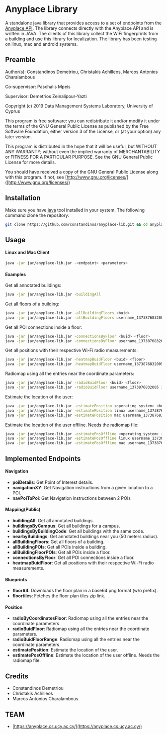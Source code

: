 Anyplace Library
================

A standalone java library that provides access to a set of endpoints from the [Anyplace API](https://ap.cs.ucy.ac.cy/developers/). The library connects directly with the Anyplace API and is written in JAVA. The clients of this library collect the WiFi fingerprints from a building and use this library for localization. The library has been testing on linux, mac and android systems.


Preamble
---

Author(s): Constandinos Demetriou, Christakis Achilleos, Marcos Antonios Charalambous

Co-supervisor: Paschalis Mpeis

Supervisor: Demetrios Zeinalipour-Yazti

Copyright (c) 2019 Data Management Systems Laboratory, University of Cyprus

This program is free software: you can redistribute it and/or modify it under the terms of the GNU General Public
License as published by the Free Software Foundation, either version 3 of the License, or (at your option) any later
version.

This program is distributed in the hope that it will be useful, but WITHOUT ANY WARRANTY; without even the implied
warranty of MERCHANTABILITY or FITNESS FOR A PARTICULAR PURPOSE. See the GNU General Public License for more details.

You should have received a copy of the GNU General Public License along with this program.
If not, see [http://www.gnu.org/licenses/]([http://www.gnu.org/licenses/)

Installation
----
Make sure you have [java](https://www.java.com/en/download/) tool installed in your system. 
The following command clone the repository.
```bash
git clone https://github.com/constandinos/anyplace-lib.git && cd anyplace-lib
```

Usage
---
#### Linux and Mac Client
```bash
java -jar jar/anyplace-lib.jar -<endpoint> <parameters>
```

#### Examples
Get all annotated buildings:
```bash
java -jar jar/anyplace-lib.jar -buildingAll
```

Get all floors of a building:
```bash
java -jar jar/anyplace-lib.jar -allBuildingFloors <buid>
java -jar jar/anyplace-lib.jar -allBuildingFloors username_1373876832005
```

Get all POI connections inside a floor:
```bash
java -jar jar/anyplace-lib.jar -connectionsByFloor <buid> <floor>
java -jar jar/anyplace-lib.jar -connectionsByFloor username_1373876832005 1
```

Get all positions with their respective Wi-Fi radio measurements:
```bash
java -jar jar/anyplace-lib.jar -heatmapBuidFloor <buid> <floor>
java -jar jar/anyplace-lib.jar -heatmapBuidFloor username_1373876832005 1
```

Radiomap using all the entries near the coordinate parameters:
```bash
java -jar jar/anyplace-lib.jar -radioBuidFloor <buid> <floor>
java -jar jar/anyplace-lib.jar -radioBuidFloor username_1373876832005 1
```

Estimate the location of the user:
```bash
java -jar jar/anyplace-lib.jar -estimatePosition <operating_system> <buid> <floor> <algorithm>
java -jar jar/anyplace-lib.jar -estimatePosition linux username_1373876832005 1 1
java -jar jar/anyplace-lib.jar -estimatePosition mac username_1373876832005 1 1
```

Estimate the location of the user offline. Needs the radiomap file:
```bash
java -jar jar/anyplace-lib.jar -estimatePosOffline <operating_system> <buid> <floor> <algorithm>
java -jar jar/anyplace-lib.jar -estimatePosOffline linux username_1373876832005 1 1
java -jar jar/anyplace-lib.jar -estimatePosOffline mac username_1373876832005 1 1
```

Implemented Endpoints
---
#### Navigation
* __poiDetails__: Get Point of Interest details.
* __navigationXY__: Get Navigation instructions from a given location to a POI.
* __navPoiToPoi__: Get Navigation instructions between 2 POIs

#### Mapping(Public)
* __buildingAll__: Get all annotated buildings.
* __buildingsByCampus__: Get all buildings for a campus.
* __buildingsByBuildingCode__: Get all buildings with the same code.
* __nearbyBuildings__: Get annotated buildings near you (50 meters radius).
* __allBuildingFloors__: Get all floors of a building.
* __allBuildingPOIs__: Get all POIs inside a building.
* __allBuildingFloorPOIs__: Get all POIs inside a floor.
* __connectionsByFloor__: Get all POI connections inside a floor.
* __heatmapBuidFloor__: Get all positions with their respective Wi-Fi radio measurements.

#### Blueprints
* __floor64__: Downloads the floor plan in a base64 png format (w/o prefix).
* __floortiles__: Fetches the floor plan tiles zip link.

#### Position
* __radioByCoordinatesFloor__: Radiomap using all the entries near the coordinate parameters.
* __radioBuidFloor__: Radiomap using all the entries near the coordinate parameters.
* __radioBuidFloorRange__: Radiomap using all the entries near the coordinate parameters.
* __estimatePosition__: Estimate the location of the user.
* __estimatePosOffline__: Estimate the location of the user offline. Needs the radiomap file.

Credits
---
* Constandinos Demetriou
* Christakis Achilleos
* Marcos Antonios Charalambous

TEAM
---
* [https://anyplace.cs.ucy.ac.cy/](https://anyplace.cs.ucy.ac.cy/)